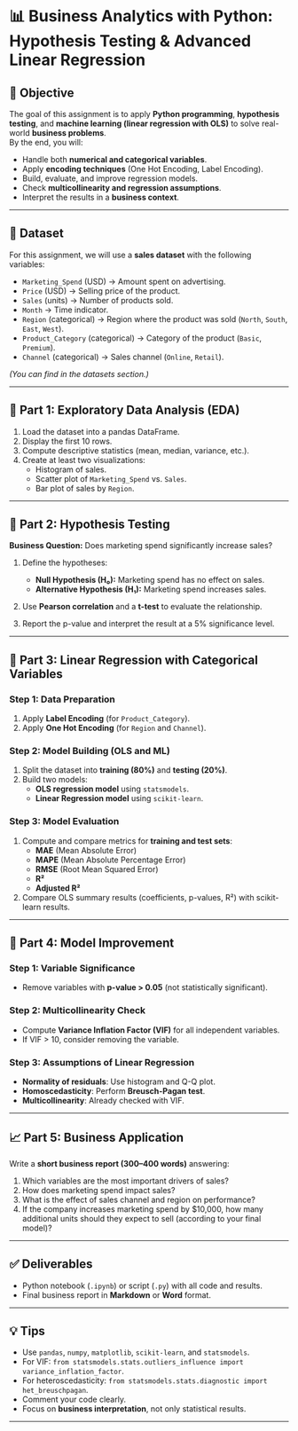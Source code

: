 # 📊 Business Analytics with Python: Hypothesis Testing & Advanced Linear Regression

## 🎯 Objective
The goal of this assignment is to apply **Python programming**, **hypothesis testing**, and **machine learning (linear regression with OLS)** to solve real-world **business problems**.  
By the end, you will:
- Handle both **numerical and categorical variables**.  
- Apply **encoding techniques** (One Hot Encoding, Label Encoding).  
- Build, evaluate, and improve regression models.  
- Check **multicollinearity and regression assumptions**.  
- Interpret the results in a **business context**.  

---

## 📂 Dataset
For this assignment, we will use a **sales dataset** with the following variables:

- `Marketing_Spend` (USD) → Amount spent on advertising.  
- `Price` (USD) → Selling price of the product.  
- `Sales` (units) → Number of products sold.  
- `Month` → Time indicator.  
- `Region` (categorical) → Region where the product was sold (`North`, `South`, `East`, `West`).  
- `Product_Category` (categorical) → Category of the product (`Basic`, `Premium`).  
- `Channel` (categorical) → Sales channel (`Online`, `Retail`).  

*(You can find in the datasets section.)*

---

## 📝 Part 1: Exploratory Data Analysis (EDA)
1. Load the dataset into a pandas DataFrame.  
2. Display the first 10 rows.  
3. Compute descriptive statistics (mean, median, variance, etc.).  
4. Create at least two visualizations:
   - Histogram of sales.  
   - Scatter plot of `Marketing_Spend` vs. `Sales`.  
   - Bar plot of sales by `Region`.  

---

## 🧪 Part 2: Hypothesis Testing
**Business Question:** Does marketing spend significantly increase sales?  

1. Define the hypotheses:  
   - **Null Hypothesis (H₀):** Marketing spend has no effect on sales.  
   - **Alternative Hypothesis (H₁):** Marketing spend increases sales.  

2. Use **Pearson correlation** and a **t-test** to evaluate the relationship.  
3. Report the p-value and interpret the result at a 5% significance level.  

---

## 🤖 Part 3: Linear Regression with Categorical Variables
### Step 1: Data Preparation
1. Apply **Label Encoding** (for `Product_Category`).  
2. Apply **One Hot Encoding** (for `Region` and `Channel`).  

### Step 2: Model Building (OLS and ML)
1. Split the dataset into **training (80%)** and **testing (20%)**.  
2. Build two models:
   - **OLS regression model** using `statsmodels`.  
   - **Linear Regression model** using `scikit-learn`.  

### Step 3: Model Evaluation
1. Compute and compare metrics for **training and test sets**:  
   - **MAE** (Mean Absolute Error)  
   - **MAPE** (Mean Absolute Percentage Error)  
   - **RMSE** (Root Mean Squared Error)  
   - **R²**  
   - **Adjusted R²**  
2. Compare OLS summary results (coefficients, p-values, R²) with scikit-learn results.  

---

## 🔧 Part 4: Model Improvement
### Step 1: Variable Significance
- Remove variables with **p-value > 0.05** (not statistically significant).  

### Step 2: Multicollinearity Check
- Compute **Variance Inflation Factor (VIF)** for all independent variables.  
- If VIF > 10, consider removing the variable.  

### Step 3: Assumptions of Linear Regression
- **Normality of residuals**: Use histogram and Q-Q plot.  
- **Homoscedasticity**: Perform **Breusch-Pagan test**.  
- **Multicollinearity**: Already checked with VIF.  

---

## 📈 Part 5: Business Application
Write a **short business report (300–400 words)** answering:
1. Which variables are the most important drivers of sales?  
2. How does marketing spend impact sales?  
3. What is the effect of sales channel and region on performance?  
4. If the company increases marketing spend by $10,000, how many additional units should they expect to sell (according to your final model)?  

---

## ✅ Deliverables
- Python notebook (`.ipynb`) or script (`.py`) with all code and results.  
- Final business report in **Markdown** or **Word** format.  

---

## 💡 Tips
- Use `pandas`, `numpy`, `matplotlib`, `scikit-learn`, and `statsmodels`.  
- For VIF: `from statsmodels.stats.outliers_influence import variance_inflation_factor`.  
- For heteroscedasticity: `from statsmodels.stats.diagnostic import het_breuschpagan`.  
- Comment your code clearly.  
- Focus on **business interpretation**, not only statistical results.  

---
